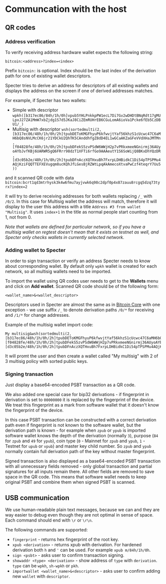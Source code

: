 # Communcation with the host

## QR codes

### Address verification

To verify receiving address hardware wallet expects the following string:

```
bitcoin:<address>?index=<index>
```

Prefix `bitcoin:` is optional. Index should be the last index of the derivation path for one of existing wallet descriptors. 

Specter tries to derive an address for descriptors of all existing wallets and displays the address on the screen if one of derived addresses matches.

For example, if Specter has two wallets:

- Simple with descriptor `wpkh([b317ec86/84h/1h/0h]vpub5YHLPnkkpPW1ecL7Di7Gv2wDHDtBNqRdt17gMULpxJ27ZA1MmW7xbZjdg1S7d5JKaJ8CiZEmRUHrEB6CGuLomA6ioVa1Pcke6fEb5CzDBU1/_)`
- Multisig with descriptor `wsh(sortedmulti(2,[b317ec86/48h/1h/0h/2h]tpubDEToKMGFhyuP6kfwvjtYaf56khzS1cUcwc47C6aMH6bQ8sNVLMcCK6jr21YDCkU2QhTK5CAnddhfgZ8dD4EL1wGCaAKZaGFeVVdXHaJMTMn,[f04828fe/48h/1h/0h/2h]tpubDFekS5zvPSdW6WWjH2p7vPRkxmeeNGnirmj36AUyoAYbJvfKBj6UARWR5gQ6FRrr98dzT1XFTi6rfGo9AAAeutY1S6SoWijQ8BKxDhYQzDR,[d3c05b2e/48h/1h/0h/2h]tpubDFnAczXQTHxuBh7FxrpLDHBidkC1Di54pTPSPMu4AQjKziFQQTTEFXEVugqm8ucKQhJfLGesBjRZWtLpqAkAmecoXtvaPwCzf4teqrY7Uu5))`

and it scanned QR code with data `bitcoin:bcrt1qd3mtrhysk3k4w6fmu7ayjvwk6q98c2dpf0p4x87zauu8rcgq5dzq73tyrx?index=2`

it will try to derive receiving addresses for both wallets replacing `/_` with `/0/2`. In this case for Multisig wallet the address will match, therefore it will display to the user this address with a title `Address #3 from wallet "Multisig"`. It uses `index+1` in the title as normal people start counting from 1, not from 0.

*Note that wallets are defined for particular network, so if you have a multisig wallet on regtest doesn't mean that it exists on testnet as well, and Specter only checks wallets in currently selected network.*

### Adding wallet to Specter

In order to sign transaction or verify an address Specter needs to know about corresponding wallet. By default only `wpkh` wallet is created for each network, so all multisig wallets need to be imported.

To import the wallet using QR codes user needs to get to the **Wallets** menu and click on **Add wallet**. Scanned QR code should be of the following form:

```
<wallet_name>&<wallet_descriptor>
```

Descriptors used in Specter are almost the same as in [Bitcoin Core](https://github.com/bitcoin/bitcoin/blob/master/doc/descriptors.md) with one exception - we use suffix `/_` to denote derivation paths `/0/*` for receiving and `/1/*` for change addresses.

Example of the multisig wallet import code:

```
My multisig&wsh(sortedmulti(2,[b317ec86/48h/1h/0h/2h]tpubDEToKMGFhyuP6kfwvjtYaf56khzS1cUcwc47C6aMH6bQ8sNVLMcCK6jr21YDCkU2QhTK5CAnddhfgZ8dD4EL1wGCaAKZaGFeVVdXHaJMTMn,[f04828fe/48h/1h/0h/2h]tpubDFekS5zvPSdW6WWjH2p7vPRkxmeeNGnirmj36AUyoAYbJvfKBj6UARWR5gQ6FRrr98dzT1XFTi6rfGo9AAAeutY1S6SoWijQ8BKxDhYQzDR,[d3c05b2e/48h/1h/0h/2h]tpubDFnAczXQTHxuBh7FxrpLDHBidkC1Di54pTPSPMu4AQjKziFQQTTEFXEVugqm8ucKQhJfLGesBjRZWtLpqAkAmecoXtvaPwCzf4teqrY7Uu5))
```

It will promt the user and then create a wallet called "My multisig" with 2 of 3 multisig policy with sorted public keys.

### Signing transaction

Just display a base64-encoded PSBT transaction as a QR code.

We also added one special case for bip32 derivations - if fingerprint in derivation is set to `00000000` it is replaced by the fingerprint of the device. We treat this fingerprint as a mark from software wallet that it doesn't know the fingerprint of the device.

In this case PSBT transaction can be constructed with a correct derivation path even if fingerprint is not known to the software wallet, but the derivation path is known - for example when `zpub` or `ypub` is imported software wallet knows the depth of the derivation (normally `3`), purpose (`84` for `zpub` and `49` for `ypub`), coin type (`0` - Mainnet for `zpub` and `ypub`, `1` - Testnet for `upub` or `vpub`) and master key child number. So `zpub` and `ypub` normally contain full derivation path of the key without master fingerprint.

Signed transaction is also displayed as a base64-encoded PSBT transaction with all unnecessary fields removed - only global transaction and partial signatures for all inputs remain there. All other fields are removed to save space in the QR code. This means that software wallet needs to keep original PSBT and combine them when signed PSBT is scanned.

## USB communication

We use human-readable plain text messages, because we can and they are way easier to debug even though they are not optimal in sense of space. Each command should end with `\r` or `\r\n`.

The following commands are supported:

- `fingerprint` - returns hex fingerprint of the root key.
- `xpub <derivation>` - returns xpub with derivation. For hardened derivation both `h` and `'` can be used. For example `xpub m/84h/1h/0h`.
- `sign <psbt>` - asks user to confirm transaction signing.
- `showaddr <type> <derivation>` - show address of `type` with `derivation`. `type` can be `wpkh`, `sh-wpkh` or `pkh`.
- `importwallet <wallet_name>&<descriptor>` - asks user to confirm adding new `wallet` with `descriptor`.
